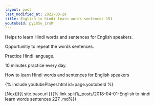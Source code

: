```yaml
---
layout: post
last_modified_at: 2021-03-29
title: English to hindi learn words sentences 151 
youtubeId: pyLm5e_1ruM
---
```

 
 
Helps to learn Hindi words and sentences for English speakers.

Opportunitiy to repeat the words sentences. 

Practice Hindi language. 
 
10 minutes practice every day. 
 
How to learn Hindi words and sentences for English speakers 
 
{% include youtubePlayer.html id=page.youtubeId %}
 
 
[Next]({{ site.baseurl }}{% link  split1/_posts/2018-04-01-English to hindi learn words sentences 227 .md%})
 
